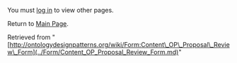 You must [log in](http://ontologydesignpatterns.org/wiki/index.php?title=Special:UserLogin&returnto=Form:Content_OP_Proposal_Review_Form "Special:UserLogin") to view other pages.



Return to [Main Page](../Main_Page.md "Main Page").



Retrieved from "[http://ontologydesignpatterns.org/wiki/Form:Content\_OP\_Proposal\_Review\_Form](../Form/Content_OP_Proposal_Review_Form.md)"